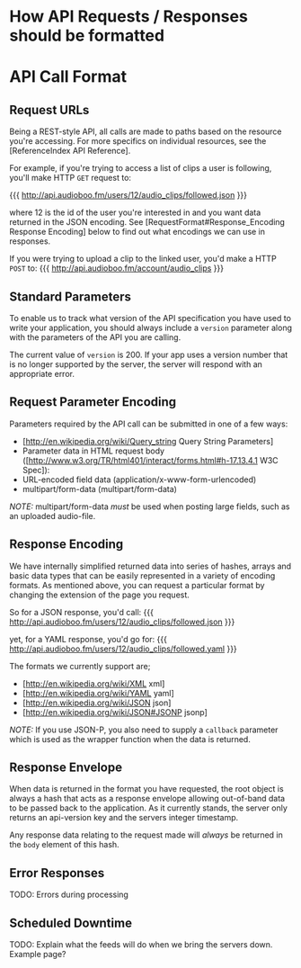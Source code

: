 # How API Requests / Responses should be formatted

# API Call Format #

## Request URLs ##
Being a REST-style API, all calls are made to paths based on the resource you're accessing. For more specifics on individual resources, see the [ReferenceIndex API Reference].

For example, if you're trying to access a list of clips a user is following, you'll make HTTP `GET` request to:

{{{
http://api.audioboo.fm/users/12/audio_clips/followed.json
}}}

where 12 is the id of the user you're interested in and you want data returned in the JSON encoding. See [RequestFormat#Response_Encoding Response Encoding] below to find out what encodings we can use in responses.

If you were trying to upload a clip to the linked user, you'd make a HTTP `POST` to:
{{{
http://api.audioboo.fm/account/audio_clips
}}}

## Standard Parameters ##
To enable us to track what version of the API specification you have used to write your application, you should always include a `version` parameter along with the parameters of the API you are calling.

The current value of `version` is 200. If your app uses a version number that is no longer supported by the server, the server will respond with an appropriate error.

## Request Parameter Encoding ##
Parameters required by the API call can be submitted in one of a few ways:

 * [http://en.wikipedia.org/wiki/Query_string Query String Parameters]
 * Parameter data in HTML request body ([http://www.w3.org/TR/html401/interact/forms.html#h-17.13.4.1 W3C Spec]):
  * URL-encoded field data (application/x-www-form-urlencoded)
  * multipart/form-data (multipart/form-data)

 _NOTE:_ multipart/form-data _must_ be used when posting large fields, such as an uploaded audio-file.

## Response Encoding ##
We have internally simplified returned data into series of hashes, arrays and basic data types that can be easily represented in a variety of encoding formats. As mentioned above, you can request a particular format by changing the extension of the page you request. 

So for a JSON response, you'd call:
{{{
http://api.audioboo.fm/users/12/audio_clips/followed.json
}}}

yet, for a YAML response, you'd go for:
{{{
http://api.audioboo.fm/users/12/audio_clips/followed.yaml
}}}


The formats we currently support are;
 * [http://en.wikipedia.org/wiki/XML xml]
 * [http://en.wikipedia.org/wiki/YAML yaml]
 * [http://en.wikipedia.org/wiki/JSON json]
 * [http://en.wikipedia.org/wiki/JSON#JSONP jsonp]

 _NOTE:_ If you use JSON-P, you also need to supply a `callback` parameter which is used as the wrapper function when the data is returned.

## Response Envelope ##
When data is returned in the format you have requested, the root object is always a hash that acts as a response envelope allowing out-of-band data to be passed back to the application. As it currently stands, the server only returns an api-version key and the servers integer timestamp.

Any response data relating to the request made will _always_ be returned in the `body` element of this hash.

## Error Responses ##
TODO: Errors during processing

## Scheduled Downtime ##

TODO: Explain what the feeds will do when we bring the servers down. Example page?